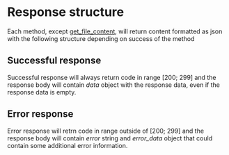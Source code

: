 # Response structure
Each method, except [get_file_content](#get_file_content), will return content formatted as json 
with the following structure depending on success of the method

## Successful response
Successful response will always return code in range [200; 299]
and the response body will contain *data* object with the response data,
even if the response data is empty.

## Error response
Error response will retrn code in range outside of [200; 299]
and the response body will contain *error* string and *error_data* object
that could contain some additional error information.